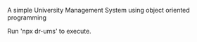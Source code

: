 A simple University Management System using object oriented programming

Run 'npx dr-ums' to execute.
